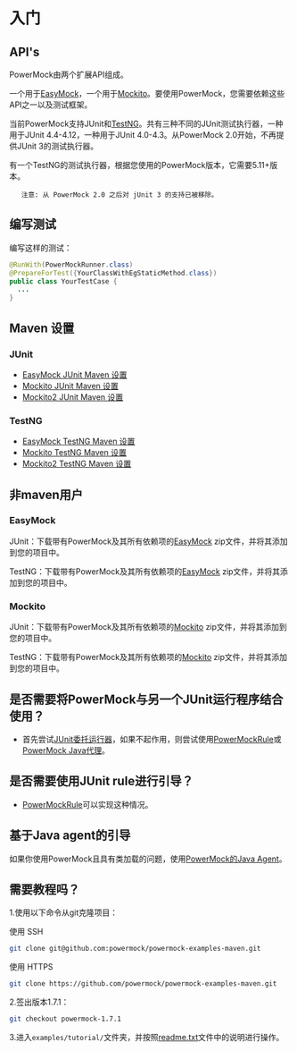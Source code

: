 # 入门

## API's ##
PowerMock由两个扩展API组成。

一个用于[EasyMock](EasyMock)，一个用于[Mockito](Mockito)。要使用PowerMock，您需要依赖这些API之一以及测试框架。

当前PowerMock支持JUnit和[TestNG](TestNG)。共有三种不同的JUnit测试执行器，一种用于JUnit 4.4-4.12，一种用于JUnit 4.0-4.3。从PowerMock 2.0开始，不再提供JUnit 3的测试执行器。

有一个TestNG的测试执行器，根据您使用的PowerMock版本，它需要5.11+版本。

```
   注意: 从 PowerMock 2.0 之后对 jUnit 3 的支持已被移除。
```

## 编写测试 ##

编写这样的测试：

```java
@RunWith(PowerMockRunner.class)
@PrepareForTest({YourClassWithEgStaticMethod.class})
public class YourTestCase {
  ...
}
```

## Maven 设置 ##

### JUnit ###
  * [EasyMock JUnit Maven 设置](EasyMock-Maven)
  * [Mockito JUnit Maven 设置](Mockito-Maven)
  * [Mockito2 JUnit Maven 设置](Mockito-2-Maven)

### TestNG ###
  * [EasyMock TestNG Maven 设置](EasyMock-Maven)
  * [Mockito TestNG Maven 设置](Mockito-Maven#testng)
  * [Mockito2 TestNG Maven 设置](Mockito-2-Maven#testng)

## 非maven用户 ##

### EasyMock

JUnit：下载带有PowerMock及其所有依赖项的[EasyMock](https://dl.bintray.com/powermock/generic/distributions/powermock-easymock-junit-2.0.2.zip) zip文件，并将其添加到您的项目中。

TestNG：下载带有PowerMock及其所有依赖项的[EasyMock](https://dl.bintray.com/powermock/generic/distributions/powermock-easymock-testng-2.0.2.zip) zip文件，并将其添加到您的项目中。

### Mockito

JUnit：下载带有PowerMock及其所有依赖项的[Mockito](https://dl.bintray.com/powermock/generic/distributions/powermock-mockito2-junit-2.0.2.zip) zip文件，并将其添加到您的项目中。

TestNG：下载带有PowerMock及其所有依赖项的[Mockito](https://dl.bintray.com/powermock/generic/distributions/powermock-mockito2-testng-2.0.2.zip) zip文件，并将其添加到您的项目中。



## 是否需要将PowerMock与另一个JUnit运行程序结合使用？

  * 首先尝试[JUnit委托运行器](JUnit_Delegating_Runner)，如果不起作用，则尝试使用[PowerMockRule](PowerMockRule)或[PowerMock Java代理](PowerMockAgent)。

## 是否需要使用JUnit rule进行引导？

  * [PowerMockRule](PowerMockRule)可以实现这种情况。

## 基于Java agent的引导

如果你使用PowerMock且具有类加载的问题，使用[PowerMock的Java Agent](PowerMockAgent)。

## 需要教程吗？

1.使用以下命令从git克隆项目：

 使用 SSH
  ```bash
  git clone git@github.com:powermock/powermock-examples-maven.git
  ```

 使用 HTTPS
  ```bash
  git clone https://github.com/powermock/powermock-examples-maven.git
  ```

2.签出版本1.7.1：

  ```bash
  git checkout powermock-1.7.1
  ```

3.进入`examples/tutorial/`文件夹，并按照[readme.txt]()文件中的说明进行操作。